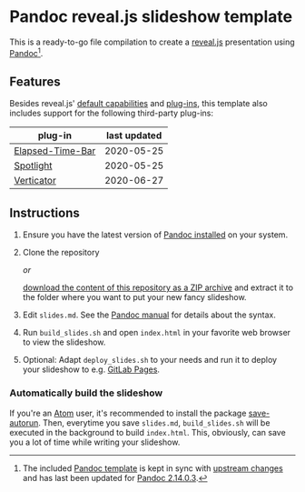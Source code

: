 # Pandoc reveal.js slideshow template

This is a ready-to-go file compilation to create a [reveal.js](https://revealjs.com/) presentation using [Pandoc](https://pandoc.org/)[^pandoc-version].


[^pandoc-version]: The included [Pandoc template](assets/pandoc_template.revealjs) is kept in sync with [upstream changes](https://github.com/jgm/pandoc-templates/commits/master/default.revealjs) and has last been updated for [Pandoc 2.14.0.3](https://github.com/jgm/pandoc/releases/tag/2.14.0.3).


## Features

Besides reveal.js' [default capabilities](https://revealjs.com/) and [plug-ins](https://revealjs.com/plugins/), this template also includes support for the following third-party plug-ins:

plug-in | last updated
------- | ------------
[Elapsed-Time-Bar](https://github.com/tkrkt/reveal.js-elapsed-time-bar) | 2020-05-25
[Spotlight](https://github.com/denniskniep/reveal.js-plugin-spotlight) | 2020-05-25
[Verticator](https://github.com/Martinomagnifico/reveal.js-verticator) | 2020-06-27


## Instructions

1. Ensure you have the latest version of [Pandoc installed](https://pandoc.org/installing.html) on your system.

2. Clone the repository

    _or_

    [download the content of this repository as a ZIP archive](https://gitlab.com/salim_b/pandoc/reveal.js_tpl/-/archive/master/reveal.js_tpl-master.zip) and extract it to the folder where you want to put your new fancy slideshow.

4. Edit `slides.md`. See the [Pandoc manual](https://pandoc.org/MANUAL.html#producing-slide-shows-with-pandoc) for details about the syntax.

5. Run `build_slides.sh` and open `index.html` in your favorite web browser to view the slideshow.

6. Optional: Adapt `deploy_slides.sh` to your needs and run it to deploy your slideshow to e.g. [GitLab Pages](https://about.gitlab.com/product/pages/).

### Automatically build the slideshow

If you're an [Atom](https://atom.io/) user, it's recommended to install the package [save-autorun](https://atom.io/packages/save-autorun). Then, everytime you save `slides.md`, `build_slides.sh` will be executed in the background to build `index.html`. This, obviously, can save you a lot of time while writing your slideshow.
